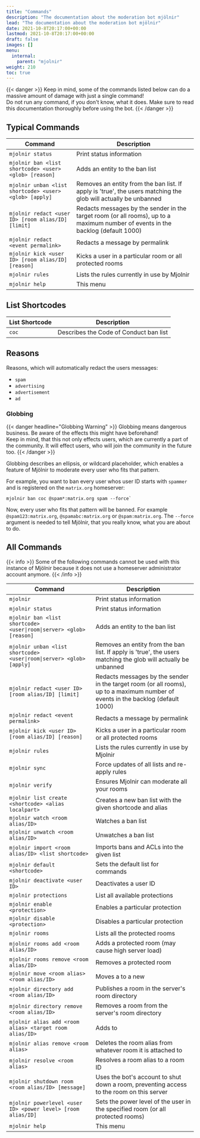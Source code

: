 ```yaml
---
title: "Commands"
description: "The documentation about the moderation bot mjölnir"
lead: "The documentation about the moderation bot mjölnir"
date: 2021-10-8T20:17:00+00:00
lastmod: 2021-10-8T20:17:00+00:00
draft: false
images: []
menu:
  internal:
    parent: "mjolnir"
weight: 210
toc: true
---
```


{{< danger >}}
Keep in mind, some of the commands listed below can do a massive amount of
damage with just a single command!<br />
Do not run any command, if you don't know, what it does. Make sure to read
this documentation thoroughly before using the bot.
{{< /danger >}}

## Typical Commands

| Command                                                | Description                                                                                                                      |
| ------------------------------------------------------ | -------------------------------------------------------------------------------------------------------------------------------- |
| `mjolnir status`                                       | Print status information                                                                                                         |
| `mjolnir ban <list shortcode> <user> <glob> [reason]`  | Adds an entity to the ban list                                                                                                   |
| `mjolnir unban <list shortcode> <user> <glob> [apply]` | Removes an entity from the ban list. If apply is 'true', the users matching the glob will actually be unbanned                   |
| `mjolnir redact <user ID> [room alias/ID] [limit]`     | Redacts messages by the sender in the target room (or all rooms), up to a maximum number of events in the backlog (default 1000) |
| `mjolnir redact <event permalink>`                     | Redacts a message by permalink                                                                                                   |
| `mjolnir kick <user ID> [room alias/ID] [reason]`      | Kicks a user in a particular room or all protected rooms                                                                         |
| `mjolnir rules`                                        | Lists the rules currently in use by Mjolnir                                                                                      |
| `mjolnir help`                                         | This menu                                                                                                                        |

## List Shortcodes

| List Shortcode | Description                            |
| -------------- | -------------------------------------- |
| `coc`          | Describes the Code of Conduct ban list |

## Reasons

Reasons, which will automatically redact the users messages:

- `spam`
- `advertising`
- `advertisement`
- `ad`

### Globbing

{{< danger headline="Globbing Warning" >}}
Globbing means dangerous business. Be aware of the effects this might have
beforehand!<br />
Keep in mind, that this not only effects users, which are currently a part of
the community. It will effect users, who will join the community
in the future too.
{{< /danger >}}

Globbing describes an ellipsis, or wildcard placeholder, which enables a
feature of Mjölnir to moderate every user who fits that pattern.

For example, you want to ban every user whos user ID starts with `spammer`
and is registered on the `matrix.org` homeserver:

```text
mjolnir ban coc @spam*:matrix.org spam --force`
```

Now, every user who fits that pattern will be banned. For example
`@spam123:matrix.org`, `@spamabc:matrix.org` or `@spam:matrix.org`.
The `--force` argument is needed to tell Mjölnir, that you really know, what
you are about to do.

## All Commands

{{< info >}}
Some of the following commands cannot be used with this instance of Mjölnir
because it does not use a homeserver administrator account anymore.
{{< /info >}}

| Command                                                              | Description                                                                                                                      |
| -------------------------------------------------------------------- | -------------------------------------------------------------------------------------------------------------------------------- |
| `mjolnir`                                                            | Print status information                                                                                                         |
| `mjolnir status`                                                     | Print status information                                                                                                         |
| `mjolnir ban <list shortcode> <user\|room\|server> <glob> [reason]`  | Adds an entity to the ban list                                                                                                   |
| `mjolnir unban <list shortcode> <user\|room\|server> <glob> [apply]` | Removes an entity from the ban list. If apply is 'true', the users matching the glob will actually be unbanned                   |
| `mjolnir redact <user ID> [room alias/ID] [limit]`                   | Redacts messages by the sender in the target room (or all rooms), up to a maximum number of events in the backlog (default 1000) |
| `mjolnir redact <event permalink>`                                   | Redacts a message by permalink                                                                                                   |
| `mjolnir kick <user ID> [room alias/ID] [reason]`                    | Kicks a user in a particular room or all protected rooms                                                                         |
| `mjolnir rules`                                                      | Lists the rules currently in use by Mjolnir                                                                                      |
| `mjolnir sync`                                                       | Force updates of all lists and re-apply rules                                                                                    |
| `mjolnir verify`                                                     | Ensures Mjolnir can moderate all your rooms                                                                                      |
| `mjolnir list create <shortcode> <alias localpart>`                  | Creates a new ban list with the given shortcode and alias                                                                        |
| `mjolnir watch <room alias/ID>`                                      | Watches a ban list                                                                                                               |
| `mjolnir unwatch <room alias/ID>`                                    | Unwatches a ban list                                                                                                             |
| `mjolnir import <room alias/ID> <list shortcode>`                    | Imports bans and ACLs into the given list                                                                                        |
| `mjolnir default <shortcode>`                                        | Sets the default list for commands                                                                                               |
| `mjolnir deactivate <user ID>`                                       | Deactivates a user ID                                                                                                            |
| `mjolnir protections`                                                | List all available protections                                                                                                   |
| `mjolnir enable <protection>`                                        | Enables a particular protection                                                                                                  |
| `mjolnir disable <protection>`                                       | Disables a particular protection                                                                                                 |
| `mjolnir rooms`                                                      | Lists all the protected rooms                                                                                                    |
| `mjolnir rooms add <room alias/ID>`                                  | Adds a protected room (may cause high server load)                                                                               |
| `mjolnir rooms remove <room alias/ID>`                               | Removes a protected room                                                                                                         |
| `mjolnir move <room alias> <room alias/ID>`                          | Moves a <room alias> to a new <room ID>                                                                                          |
| `mjolnir directory add <room alias/ID>`                              | Publishes a room in the server's room directory                                                                                  |
| `mjolnir directory remove <room alias/ID>`                           | Removes a room from the server's room directory                                                                                  |
| `mjolnir alias add <room alias> <target room alias/ID>`              | Adds <room alias> to <target room>                                                                                               |
| `mjolnir alias remove <room alias>`                                  | Deletes the room alias from whatever room it is attached to                                                                      |
| `mjolnir resolve <room alias>`                                       | Resolves a room alias to a room ID                                                                                               |
| `mjolnir shutdown room <room alias/ID> [message]`                    | Uses the bot's account to shut down a room, preventing access to the room on this server                                         |
| `mjolnir powerlevel <user ID> <power level> [room alias/ID]`         | Sets the power level of the user in the specified room (or all protected rooms)                                                  |
| `mjolnir help`                                                       | This menu                                                                                                                        |
